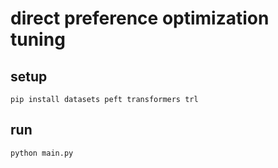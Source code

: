 # direct preference optimization tuning

## setup

```shell
pip install datasets peft transformers trl
```

## run

```shell
python main.py
```
